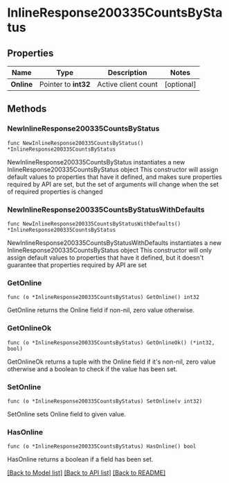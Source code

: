 # InlineResponse200335CountsByStatus

## Properties

Name | Type | Description | Notes
------------ | ------------- | ------------- | -------------
**Online** | Pointer to **int32** | Active client count | [optional] 

## Methods

### NewInlineResponse200335CountsByStatus

`func NewInlineResponse200335CountsByStatus() *InlineResponse200335CountsByStatus`

NewInlineResponse200335CountsByStatus instantiates a new InlineResponse200335CountsByStatus object
This constructor will assign default values to properties that have it defined,
and makes sure properties required by API are set, but the set of arguments
will change when the set of required properties is changed

### NewInlineResponse200335CountsByStatusWithDefaults

`func NewInlineResponse200335CountsByStatusWithDefaults() *InlineResponse200335CountsByStatus`

NewInlineResponse200335CountsByStatusWithDefaults instantiates a new InlineResponse200335CountsByStatus object
This constructor will only assign default values to properties that have it defined,
but it doesn't guarantee that properties required by API are set

### GetOnline

`func (o *InlineResponse200335CountsByStatus) GetOnline() int32`

GetOnline returns the Online field if non-nil, zero value otherwise.

### GetOnlineOk

`func (o *InlineResponse200335CountsByStatus) GetOnlineOk() (*int32, bool)`

GetOnlineOk returns a tuple with the Online field if it's non-nil, zero value otherwise
and a boolean to check if the value has been set.

### SetOnline

`func (o *InlineResponse200335CountsByStatus) SetOnline(v int32)`

SetOnline sets Online field to given value.

### HasOnline

`func (o *InlineResponse200335CountsByStatus) HasOnline() bool`

HasOnline returns a boolean if a field has been set.


[[Back to Model list]](../README.md#documentation-for-models) [[Back to API list]](../README.md#documentation-for-api-endpoints) [[Back to README]](../README.md)


